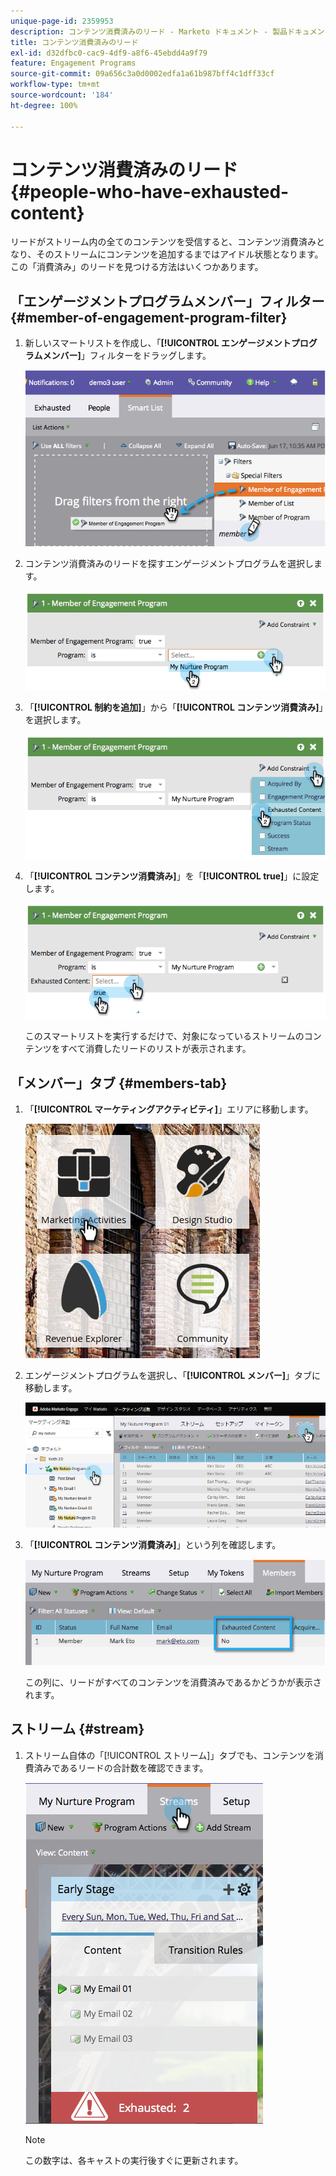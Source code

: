 ```yaml
---
unique-page-id: 2359953
description: コンテンツ消費済みのリード - Marketo ドキュメント - 製品ドキュメント
title: コンテンツ消費済みのリード
exl-id: d32dfbc0-cac9-4df9-a8f6-45ebdd4a9f79
feature: Engagement Programs
source-git-commit: 09a656c3a0d0002edfa1a61b987bff4c1dff33cf
workflow-type: tm+mt
source-wordcount: '184'
ht-degree: 100%

---
```


# コンテンツ消費済みのリード {#people-who-have-exhausted-content}

リードがストリーム内の全てのコンテンツを受信すると、コンテンツ消費済みとなり、そのストリームにコンテンツを追加するまではアイドル状態となります。この「消費済み」のリードを見つける方法はいくつかあります。

## 「エンゲージメントプログラムメンバー」フィルター {#member-of-engagement-program-filter}

1. 新しいスマートリストを作成し、「**[!UICONTROL エンゲージメントプログラムメンバー]**」フィルターをドラッグします。

   ![](assets/image2014-9-15-18-20-0.png)

1. コンテンツ消費済みのリードを探すエンゲージメントプログラムを選択します。

   ![](assets/image2014-9-15-18-3a20-3a11.png)

1. 「**[!UICONTROL 制約を追加]**」から「**[!UICONTROL コンテンツ消費済み]**」を選択します。

   ![](assets/image2014-9-15-18-3a20-3a17.png)

1. 「**[!UICONTROL コンテンツ消費済み]**」を「**[!UICONTROL true]**」に設定します。

   ![](assets/image2014-9-15-18-3a20-3a21.png)

   このスマートリストを実行するだけで、対象になっているストリームのコンテンツをすべて消費したリードのリストが表示されます。

## 「メンバー」タブ {#members-tab}

1. 「**[!UICONTROL マーケティングアクティビティ]**」エリアに移動します。

   ![](assets/ma.png)

1. エンゲージメントプログラムを選択し、「**[!UICONTROL メンバー]**」タブに移動します。

   ![](assets/memberstab.jpg)

1. 「**[!UICONTROL コンテンツ消費済み]**」という列を確認します。

   ![](assets/image2014-9-15-18-3a21-3a7.png)

   この列に、リードがすべてのコンテンツを消費済みであるかどうかが表示されます。

## ストリーム {#stream}

1. ストリーム自体の「[!UICONTROL ストリーム]」タブでも、コンテンツを消費済みであるリードの合計数を確認できます。

   ![](assets/image2014-9-15-18-3a21-3a38.png)

   >[!NOTE]
   >
   >この数字は、各キャストの実行後すぐに更新されます。
